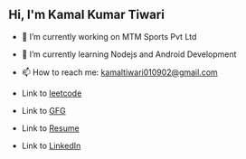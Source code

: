 ## Hi, I'm Kamal Kumar Tiwari



- 🔭 I’m currently working on MTM Sports Pvt Ltd
- 🌱 I’m currently learning Nodejs and Android Development
- 📫 How to reach me: kamaltiwari010902@gmail.com


- Link to [leetcode](https://leetcode.com/u/Kamal0109/)
- Link to [GFG](https://www.geeksforgeeks.org/user/kamaltiwari01/)
- Link to [Resume](https://drive.google.com/file/d/1Ke25WCxG1MsydWsGTEbfzzh_RTLxejuD/view?usp=sharing)
- Link to [LinkedIn](https://www.linkedin.com/in/kamaltiwari01/)



<!--
**Kamal0109/Kamal0109** is a ✨ _special_ ✨ repository because its `README.md` (this file) appears on your GitHub profile.

Here are some ideas to get you started:

- 🔭 I’m currently working on ...
- 🌱 I’m currently learning ...
- 👯 I’m looking to collaborate on ...
- 🤔 I’m looking for help with ...
- 💬 Ask me about ...
- 📫 How to reach me: ...
- 😄 Pronouns: ...
- ⚡ Fun fact: ...
-->
